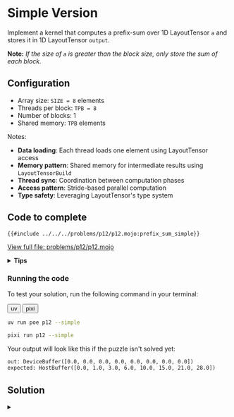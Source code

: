 # Simple Version

Implement a kernel that computes a prefix-sum over 1D LayoutTensor `a` and stores it in 1D LayoutTensor `output`.

**Note:** _If the size of `a` is greater than the block size, only store the sum of each block._

## Configuration
- Array size: `SIZE = 8` elements
- Threads per block: `TPB = 8`
- Number of blocks: 1
- Shared memory: `TPB` elements

Notes:
- **Data loading**: Each thread loads one element using LayoutTensor access
- **Memory pattern**: Shared memory for intermediate results using `LayoutTensorBuild`
- **Thread sync**: Coordination between computation phases
- **Access pattern**: Stride-based parallel computation
- **Type safety**: Leveraging LayoutTensor's type system

## Code to complete

```mojo
{{#include ../../../problems/p12/p12.mojo:prefix_sum_simple}}
```
<a href="{{#include ../_includes/repo_url.md}}/blob/main/problems/p12/p12.mojo" class="filename">View full file: problems/p12/p12.mojo</a>

<details>
<summary><strong>Tips</strong></summary>

<div class="solution-tips">

1. Load data into `shared[local_i]`
2. Use `offset = 1` and double it each step
3. Add elements where `local_i >= offset`
4. Call `barrier()` between steps
</div>
</details>

### Running the code

To test your solution, run the following command in your terminal:

<div class="code-tabs" data-tab-group="package-manager">
  <div class="tab-buttons">
    <button class="tab-button">uv</button>
    <button class="tab-button">pixi</button>
  </div>
  <div class="tab-content">

```bash
uv run poe p12 --simple
```

  </div>
  <div class="tab-content">

```bash
pixi run p12 --simple
```

  </div>
</div>

Your output will look like this if the puzzle isn't solved yet:
```txt
out: DeviceBuffer([0.0, 0.0, 0.0, 0.0, 0.0, 0.0, 0.0, 0.0])
expected: HostBuffer([0.0, 1.0, 3.0, 6.0, 10.0, 15.0, 21.0, 28.0])
```

## Solution

<details class="solution-details">
<summary></summary>

```mojo
{{#include ../../../solutions/p12/p12.mojo:prefix_sum_simple_solution}}
```

<div class="solution-explanation">

The parallel (inclusive) prefix-sum algorithm works as follows:

### Setup & Configuration
- `TPB` (Threads Per Block) = 8
- `SIZE` (Array Size) = 8

### Race Condition Prevention
The algorithm uses explicit synchronization to prevent read-write hazards:
- **Read Phase**: All threads first read the values they need into a local variable `current_val`
- **Synchronization**: `barrier()` ensures all reads complete before any writes begin
- **Write Phase**: All threads then safely write their computed values back to shared memory

This prevents the race condition that would occur if threads simultaneously read from and write to the same shared memory locations.

**Alternative approach**: Another solution to prevent race conditions is through _double buffering_, where you allocate twice the shared memory and alternate between reading from one buffer and writing to another. While this approach eliminates race conditions completely, it requires more shared memory and adds complexity. For educational purposes, we use the explicit synchronization approach as it's more straightforward to understand.

### Thread Mapping
- `thread_idx.x`: \\([0, 1, 2, 3, 4, 5, 6, 7]\\) (`local_i`)
- `block_idx.x`: \\([0, 0, 0, 0, 0, 0, 0, 0]\\)
- `global_i`: \\([0, 1, 2, 3, 4, 5, 6, 7]\\) (`block_idx.x * TPB + thread_idx.x`)

### Initial Load to Shared Memory
```txt
Threads:      T₀   T₁   T₂   T₃   T₄   T₅   T₆   T₇
Input array:  [0    1    2    3    4    5    6    7]
shared:       [0    1    2    3    4    5    6    7]
               ↑    ↑    ↑    ↑    ↑    ↑    ↑    ↑
              T₀   T₁   T₂   T₃   T₄   T₅   T₆   T₇
```

### Offset = 1: First Parallel Step
Active threads: \\(T_1 \ldots T_7\\) (where `local_i ≥ 1`)

**Read Phase**: Each thread reads the value it needs:
```txt
T₁ reads shared[0] = 0    T₅ reads shared[4] = 4
T₂ reads shared[1] = 1    T₆ reads shared[5] = 5
T₃ reads shared[2] = 2    T₇ reads shared[6] = 6
T₄ reads shared[3] = 3
```

**Synchronization**: `barrier()` ensures all reads complete

**Write Phase**: Each thread adds its read value to its current position:
```txt
Before:      [0    1    2    3    4    5    6    7]
Add:              +0   +1   +2   +3   +4   +5   +6
                   |    |    |    |    |    |    |
Result:      [0    1    3    5    7    9    11   13]
                   ↑    ↑    ↑    ↑    ↑    ↑    ↑
                  T₁   T₂   T₃   T₄   T₅   T₆   T₇
```

### Offset = 2: Second Parallel Step
Active threads: \\(T_2 \ldots T_7\\) (where `local_i ≥ 2`)

**Read Phase**: Each thread reads the value it needs:
```txt
T₂ reads shared[0] = 0    T₅ reads shared[3] = 5
T₃ reads shared[1] = 1    T₆ reads shared[4] = 7
T₄ reads shared[2] = 3    T₇ reads shared[5] = 9
```

**Synchronization**: `barrier()` ensures all reads complete

**Write Phase**: Each thread adds its read value:
```txt
Before:      [0    1    3    5    7    9    11   13]
Add:                   +0   +1   +3   +5   +7   +9
                        |    |    |    |    |    |
Result:      [0    1    3    6    10   14   18   22]
                        ↑    ↑    ↑    ↑    ↑    ↑
                       T₂   T₃   T₄   T₅   T₆   T₇
```

### Offset = 4: Third Parallel Step
Active threads: \\(T_4 \ldots T_7\\) (where `local_i ≥ 4`)

**Read Phase**: Each thread reads the value it needs:
```txt
T₄ reads shared[0] = 0    T₆ reads shared[2] = 3
T₅ reads shared[1] = 1    T₇ reads shared[3] = 6
```

**Synchronization**: `barrier()` ensures all reads complete

**Write Phase**: Each thread adds its read value:
```txt
Before:      [0    1    3    6    10   14   18   22]
Add:                              +0   +1   +3   +6
                                  |    |    |    |
Result:      [0    1    3    6    10   15   21   28]
                                  ↑    ↑    ↑    ↑
                                  T₄   T₅   T₆   T₇
```

### Final Write to Output
```txt
Threads:      T₀   T₁   T₂   T₃   T₄   T₅   T₆   T₇
global_i:     0    1    2    3    4    5    6    7
output:       [0    1    3    6    10   15   21   28]
              ↑    ↑    ↑    ↑    ↑    ↑    ↑    ↑
              T₀   T₁   T₂   T₃   T₄   T₅   T₆   T₇
```

### Key Implementation Details

**Synchronization Pattern**: Each iteration follows a strict read → sync → write pattern:
1. `var current_val: out.element_type = 0` - Initialize local variable
2. `current_val = shared[local_i - offset]` - Read phase (if conditions met)
3. `barrier()` - Explicit synchronization to prevent race conditions
4. `shared[local_i] += current_val` - Write phase (if conditions met)
5. `barrier()` - Standard synchronization before next iteration

**Race Condition Prevention**: Without the explicit read-write separation, multiple threads could simultaneously access the same shared memory location, leading to undefined behavior. The two-phase approach with explicit synchronization ensures correctness.

**Memory Safety**: The algorithm maintains memory safety through:
- Bounds checking with `if local_i >= offset and local_i < size`
- Proper initialization of the temporary variable
- Coordinated access patterns that prevent data races

The solution ensures correct synchronization between phases using `barrier()` and handles array bounds checking with `if global_i < size`. The final result produces the inclusive prefix sum where each element \\(i\\) contains \\(\sum_{j=0}^{i} a[j]\\).
</div>
</details>
